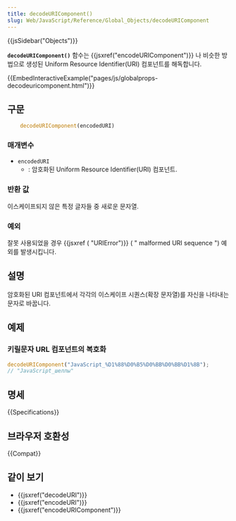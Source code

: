 ```yaml
---
title: decodeURIComponent()
slug: Web/JavaScript/Reference/Global_Objects/decodeURIComponent
---
```

{{jsSidebar("Objects")}}

**`decodeURIComponent()`** 함수는 {{jsxref("encodeURIComponent")}} 나 비슷한 방법으로 생성된 Uniform Resource Identifier(URI) 컴포넌트를 해독합니다.

{{EmbedInteractiveExample("pages/js/globalprops-decodeuricomponent.html")}}

## 구문

```js
    decodeURIComponent(encodedURI)
```

### 매개변수

- `encodedURI`
  - : 암호화된 Uniform Resource Identifier(URI) 컴포넌트.

### 반환 값

이스케이프되지 않은 특정 글자들 중 새로운 문자열.

### 예외

잘못 사용되었을 경우 {{jsxref ( "URIError")}} ( " malformed URI sequence ") 예외를 발생시킵니다.

## 설명

암호화된 URI 컴포넌트에서 각각의 이스케이프 시퀀스(확장 문자열)를 자신을 나타내는 문자로 바꿉니다.

## 예제

### 키릴문자 URL 컴포넌트의 복호화

```js
decodeURIComponent("JavaScript_%D1%88%D0%B5%D0%BB%D0%BB%D1%8B");
// "JavaScript_шеллы"
```

## 명세

{{Specifications}}

## 브라우저 호환성

{{Compat}}

## 같이 보기

- {{jsxref("decodeURI")}}
- {{jsxref("encodeURI")}}
- {{jsxref("encodeURIComponent")}}
